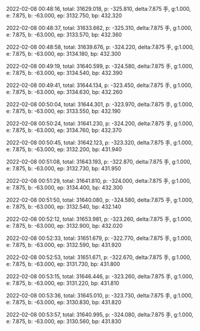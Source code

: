 2022-02-08 00:48:16, total: 31629.018, p: -325.810, delta:7.875 手, g:1.000, e: 7.875, b: -63.000, ep: 3132.750, bp: 432.320

2022-02-08 00:48:37, total: 31633.662, p: -325.310, delta:7.875 手, g:1.000, e: 7.875, b: -63.000, ep: 3133.570, bp: 432.360

2022-02-08 00:48:58, total: 31639.676, p: -324.220, delta:7.875 手, g:1.000, e: 7.875, b: -63.000, ep: 3134.180, bp: 432.300

2022-02-08 00:49:19, total: 31640.599, p: -324.580, delta:7.875 手, g:1.000, e: 7.875, b: -63.000, ep: 3134.540, bp: 432.390

2022-02-08 00:49:41, total: 31644.134, p: -323.450, delta:7.875 手, g:1.000, e: 7.875, b: -63.000, ep: 3134.630, bp: 432.260

2022-02-08 00:50:04, total: 31644.301, p: -323.970, delta:7.875 手, g:1.000, e: 7.875, b: -63.000, ep: 3133.550, bp: 432.190

2022-02-08 00:50:24, total: 31641.230, p: -324.200, delta:7.875 手, g:1.000, e: 7.875, b: -63.000, ep: 3134.760, bp: 432.370

2022-02-08 00:50:45, total: 31642.123, p: -323.320, delta:7.875 手, g:1.000, e: 7.875, b: -63.000, ep: 3132.200, bp: 431.940

2022-02-08 00:51:08, total: 31643.193, p: -322.870, delta:7.875 手, g:1.000, e: 7.875, b: -63.000, ep: 3132.730, bp: 431.950

2022-02-08 00:51:29, total: 31641.810, p: -324.000, delta:7.875 手, g:1.000, e: 7.875, b: -63.000, ep: 3134.400, bp: 432.300

2022-02-08 00:51:50, total: 31640.080, p: -324.580, delta:7.875 手, g:1.000, e: 7.875, b: -63.000, ep: 3132.540, bp: 432.140

2022-02-08 00:52:12, total: 31653.981, p: -323.260, delta:7.875 手, g:1.000, e: 7.875, b: -63.000, ep: 3132.900, bp: 432.020

2022-02-08 00:52:33, total: 31651.679, p: -322.770, delta:7.875 手, g:1.000, e: 7.875, b: -63.000, ep: 3132.590, bp: 431.920

2022-02-08 00:52:53, total: 31651.671, p: -322.670, delta:7.875 手, g:1.000, e: 7.875, b: -63.000, ep: 3131.730, bp: 431.800

2022-02-08 00:53:15, total: 31646.446, p: -323.260, delta:7.875 手, g:1.000, e: 7.875, b: -63.000, ep: 3131.220, bp: 431.810

2022-02-08 00:53:36, total: 31645.010, p: -323.730, delta:7.875 手, g:1.000, e: 7.875, b: -63.000, ep: 3130.830, bp: 431.820

2022-02-08 00:53:57, total: 31640.995, p: -324.080, delta:7.875 手, g:1.000, e: 7.875, b: -63.000, ep: 3130.560, bp: 431.830